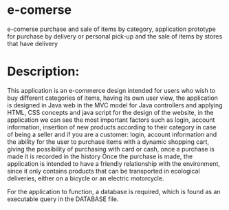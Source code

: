 # e-comerse
e-comerse purchase and sale of items by category, application prototype for purchase by delivery or personal pick-up and the sale of items by stores that have delivery

#  Description:
This application is an e-commerce design intended for users who wish to buy different categories of items, having its own user view, the application is designed in Java web in the MVC model for Java controllers and applying HTML, CSS concepts and java script for the design of the website, in the application we can see the most important factors such as login, account information, insertion of new products according to their category in case of being a seller
  and if you are a customer: login, account information and the ability for the user to purchase items with a dynamic shopping cart, giving the possibility of purchasing with card or cash, once a purchase is made it is recorded in the history Once the purchase is made, the application is intended to have a friendly relationship with the environment, since it only contains products that can be transported in ecological deliveries, either on a bicycle or an electric motorcycle.

  For the application to function, a database is required, which is found as an executable query in the DATABASE file.
